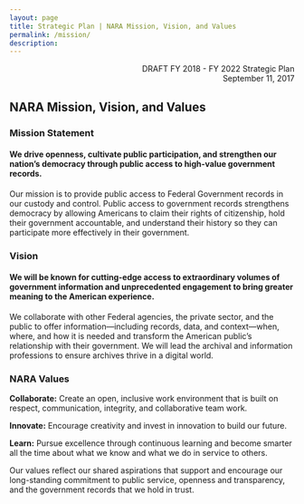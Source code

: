```yaml
---
layout: page
title: Strategic Plan | NARA Mission, Vision, and Values
permalink: /mission/
description: 
---
```

<p style='text-align:right;'>
  DRAFT FY 2018 - FY 2022 Strategic Plan
  <br>
  September 11, 2017
</p>

## NARA Mission, Vision, and Values


### Mission Statement

#### We drive openness, cultivate public participation, and strengthen our nation’s democracy through public access to high-value government records.
Our mission is to provide public access to Federal Government records in our custody and control. Public access to government records strengthens democracy by allowing Americans to claim their rights of citizenship, hold their government accountable, and understand their history so they can participate more effectively in their government.


### Vision
#### We will be known for cutting-edge access to extraordinary volumes of government information and unprecedented engagement to bring greater meaning to the American experience.
We collaborate with other Federal agencies, the private sector, and the public to offer information—including records, data, and context—when, where, and how it is needed and transform the American public’s relationship with their government. We will lead the archival and information professions to ensure archives thrive in a digital world. 


### NARA Values
**Collaborate:**	Create an open, inclusive work environment that is built on respect, communication, integrity, and collaborative team work.

**Innovate:** Encourage creativity and invest in innovation to build our future.

**Learn:** Pursue excellence through continuous learning and become smarter all the time about what we know and what we do in service to others.

Our values reflect our shared aspirations that support and encourage our long-standing commitment to public service, openness and transparency, and the government records that we hold in trust. 
